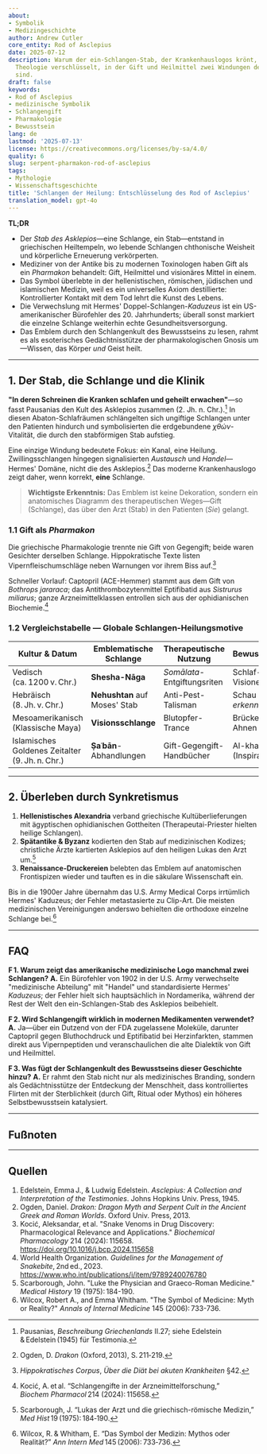 ```yaml
---
about:
- Symbolik
- Medizingeschichte
author: Andrew Cutler
core_entity: Rod of Asclepius
date: 2025-07-12
description: Warum der ein-Schlangen-Stab, der Krankenhauslogos krönt, eine alte pharmakologische
  Theologie verschlüsselt, in der Gift und Heilmittel zwei Windungen derselben Schlange
  sind.
draft: false
keywords:
- Rod of Asclepius
- medizinische Symbolik
- Schlangengift
- Pharmakologie
- Bewusstsein
lang: de
lastmod: '2025-07-13'
license: https://creativecommons.org/licenses/by-sa/4.0/
quality: 6
slug: serpent-pharmakon-rod-of-asclepius
tags:
- Mythologie
- Wissenschaftsgeschichte
title: 'Schlangen der Heilung: Entschlüsselung des Rod of Asclepius'
translation_model: gpt-4o
---
```


**TL;DR**

- Der *Stab des Asklepios*—eine Schlange, ein Stab—entstand in griechischen Heiltempeln, wo lebende Schlangen chthonische Weisheit und körperliche Erneuerung verkörperten.  
- Mediziner von der Antike bis zu modernen Toxinologen haben Gift als ein *Pharmakon* behandelt: Gift, Heilmittel und visionäres Mittel in einem.  
- Das Symbol überlebte in der hellenistischen, römischen, jüdischen und islamischen Medizin, weil es ein universelles Axiom destillierte: Kontrollierter Kontakt mit dem Tod lehrt die Kunst des Lebens.  
- Die Verwechslung mit Hermes' Doppel-Schlangen-*Kaduzeus* ist ein US-amerikanischer Bürofehler des 20. Jahrhunderts; überall sonst markiert die einzelne Schlange weiterhin echte Gesundheitsversorgung.  
- Das Emblem durch den Schlangenkult des Bewusstseins zu lesen, rahmt es als esoterisches Gedächtnisstütze der pharmakologischen Gnosis um—Wissen, das Körper *und* Geist heilt.  

---

## 1. Der Stab, die Schlange und die Klinik

**"In deren Schreinen die Kranken schlafen und geheilt erwachen"**—so fasst Pausanias den Kult des Asklepios zusammen (2. Jh. n. Chr.).[^1] 
In diesen Abaton-Schlafräumen schlängelten sich ungiftige Schlangen unter den Patienten hindurch und symbolisierten die erdgebundene *χθών*-Vitalität, die durch den stabförmigen Stab aufstieg.

Eine einzige Windung bedeutete Fokus: ein Kanal, eine Heilung. Zwillingsschlangen hingegen signalisierten *Austausch* und *Handel*—Hermes' Domäne, nicht die des Asklepios.[^2] 
Das moderne Krankenhauslogo zeigt daher, wenn korrekt, **eine** Schlange.

> **Wichtigste Erkenntnis:** Das Emblem ist keine Dekoration, sondern ein anatomisches Diagramm des therapeutischen Weges—Gift (Schlange), das über den Arzt (Stab) in den Patienten (*Sie*) gelangt.

### 1.1 Gift als *Pharmakon*

Die griechische Pharmakologie trennte nie Gift von Gegengift; beide waren Gesichter derselben Schlange. 
Hippokratische Texte listen Vipernfleischumschläge neben Warnungen vor ihrem Biss auf.[^3]

Schneller Vorlauf: Captopril (ACE-Hemmer) stammt aus dem Gift von *Bothrops jararaca*; das Antithrombozytenmittel Eptifibatid aus *Sistrurus miliarus*; ganze Arzneimittelklassen entrollen sich aus der ophidianischen Biochemie.[^4]

### 1.2 Vergleichstabelle — Globale Schlangen-Heilungsmotive

| Kultur & Datum | Emblematische Schlange | Therapeutische Nutzung | Bewusstseinsmotiv |
|---------------|-------------------|-----------------|---------------------|
| Vedisch (ca. 1200 v. Chr.) | **Shesha-Nāga** | *Somālata*-Entgiftungsriten | Schlaf-Yoga-Visionen |
| Hebräisch (8. Jh. v. Chr.) | **Nehushtan** auf Moses' Stab | Anti-Pest-Talisman | Schau → lebe → *erkenne* |
| Mesoamerikanisch (Klassische Maya) | **Visionsschlange** | Blutopfer-Trance | Brücke zu den Ahnen |
| Islamisches Goldenes Zeitalter (9. Jh. n. Chr.) | **Ṣaʿbān**-Abhandlungen | Gift-Gegengift-Handbücher | Al-khawāṭir (Inspiration) |

---

## 2. Überleben durch Synkretismus

1. **Hellenistisches Alexandria** verband griechische Kultüberlieferungen mit ägyptischen ophidianischen Gottheiten (Therapeutai-Priester hielten heilige Schlangen).  
2. **Spätantike & Byzanz** kodierten den Stab auf medizinischen Kodizes; christliche Ärzte kartierten Asklepios auf den heiligen Lukas den Arzt um.[^5]  
3. **Renaissance-Druckereien** belebten das Emblem auf anatomischen Frontispizen wieder und tauften es in die säkulare Wissenschaft ein.  

Bis in die 1900er Jahre übernahm das U.S. Army Medical Corps irrtümlich Hermes' Kaduzeus; der Fehler metastasierte zu Clip-Art. Die meisten medizinischen Vereinigungen anderswo behielten die orthodoxe einzelne Schlange bei.[^6]

---

## FAQ

**F 1. Warum zeigt das amerikanische medizinische Logo manchmal zwei Schlangen?** 
**A.** Ein Bürofehler von 1902 in der U.S. Army verwechselte "medizinische Abteilung" mit "Handel" und standardisierte Hermes' *Kaduzeus*; der Fehler hielt sich hauptsächlich in Nordamerika, während der Rest der Welt den ein-Schlangen-Stab des Asklepios beibehielt. 

**F 2. Wird Schlangengift wirklich in modernen Medikamenten verwendet?** 
**A.** Ja—über ein Dutzend von der FDA zugelassene Moleküle, darunter Captopril gegen Bluthochdruck und Eptifibatid bei Herzinfarkten, stammen direkt aus Vipernpeptiden und veranschaulichen die alte Dialektik von Gift und Heilmittel. 

**F 3. Was fügt der Schlangenkult des Bewusstseins dieser Geschichte hinzu?** 
**A.** Er rahmt den Stab nicht nur als medizinisches Branding, sondern als Gedächtnisstütze der Entdeckung der Menschheit, dass kontrolliertes Flirten mit der Sterblichkeit (durch Gift, Ritual oder Mythos) ein höheres Selbstbewusstsein katalysiert. 

---

## Fußnoten

[^1]: Pausanias, *Beschreibung Griechenlands* II.27; siehe Edelstein & Edelstein (1945) für Testimonia.  
[^2]: Ogden, D. *Drakon* (Oxford, 2013), S. 211‑219.  
[^3]: *Hippokratisches Corpus*, *Über die Diät bei akuten Krankheiten* §42.  
[^4]: Kocić, A. et al. “Schlangengifte in der Arzneimittelforschung,” *Biochem Pharmacol* 214 (2024): 115658.  
[^5]: Scarborough, J. “Lukas der Arzt und die griechisch-römische Medizin,” *Med Hist* 19 (1975): 184‑190.  
[^6]: Wilcox, R. & Whitham, E. “Das Symbol der Medizin: Mythos oder Realität?” *Ann Intern Med* 145 (2006): 733‑736.

---

## Quellen

1. Edelstein, Emma J., & Ludwig Edelstein. *Asclepius: A Collection and Interpretation of the Testimonies*. Johns Hopkins Univ. Press, 1945. 
2. Ogden, Daniel. *Drakon: Dragon Myth and Serpent Cult in the Ancient Greek and Roman Worlds*. Oxford Univ. Press, 2013. 
3. Kocić, Aleksandar, et al. "Snake Venoms in Drug Discovery: Pharmacological Relevance and Applications." *Biochemical Pharmacology* 214 (2024): 115658. https://doi.org/10.1016/j.bcp.2024.115658 
4. World Health Organization. *Guidelines for the Management of Snakebite*, 2nd ed., 2023. https://www.who.int/publications/i/item/9789240076780 
5. Scarborough, John. "Luke the Physician and Graeco-Roman Medicine." *Medical History* 19 (1975): 184-190. 
6. Wilcox, Robert A., and Emma Whitham. "The Symbol of Medicine: Myth or Reality?" *Annals of Internal Medicine* 145 (2006): 733-736.